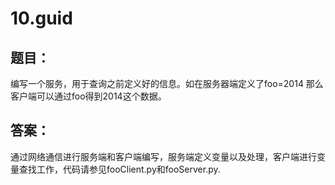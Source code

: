 # 10.guid #
## 题目： ##
编写一个服务，用于查询之前定义好的信息。如在服务器端定义了foo=2014 那么客户端可以通过foo得到2014这个数据。
## 答案： ##
通过网络通信进行服务端和客户端编写，服务端定义变量以及处理，客户端进行变量查找工作，代码请参见fooClient.py和fooServer.py.

